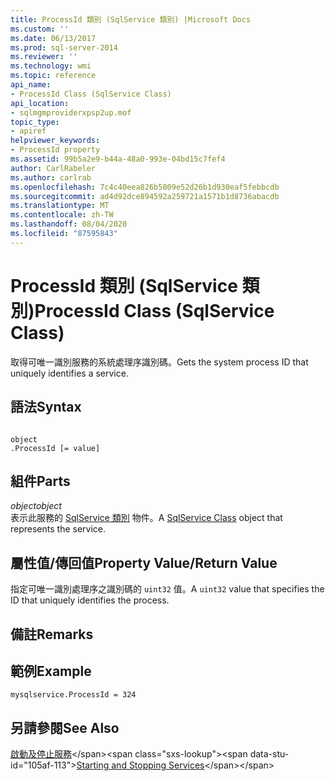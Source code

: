 ```yaml
---
title: ProcessId 類別 (SqlService 類別) |Microsoft Docs
ms.custom: ''
ms.date: 06/13/2017
ms.prod: sql-server-2014
ms.reviewer: ''
ms.technology: wmi
ms.topic: reference
api_name:
- ProcessId Class (SqlService Class)
api_location:
- sqlmgmproviderxpsp2up.mof
topic_type:
- apiref
helpviewer_keywords:
- ProcessId property
ms.assetid: 99b5a2e9-b44a-48a0-993e-04bd15c7fef4
author: CarlRabeler
ms.author: carlrab
ms.openlocfilehash: 7c4c40eea826b5009e52d26b1d930eaf5febbcdb
ms.sourcegitcommit: ad4d92dce894592a259721a1571b1d8736abacdb
ms.translationtype: MT
ms.contentlocale: zh-TW
ms.lasthandoff: 08/04/2020
ms.locfileid: "87595843"
---
```

# <a name="processid-class-sqlservice-class"></a><span data-ttu-id="105af-102">ProcessId 類別 (SqlService 類別)</span><span class="sxs-lookup"><span data-stu-id="105af-102">ProcessId Class (SqlService Class)</span></span>
  <span data-ttu-id="105af-103">取得可唯一識別服務的系統處理序識別碼。</span><span class="sxs-lookup"><span data-stu-id="105af-103">Gets the system process ID that uniquely identifies a service.</span></span>  
  
## <a name="syntax"></a><span data-ttu-id="105af-104">語法</span><span class="sxs-lookup"><span data-stu-id="105af-104">Syntax</span></span>  
  
```  
  
object  
.ProcessId [= value]  
```  
  
## <a name="parts"></a><span data-ttu-id="105af-105">組件</span><span class="sxs-lookup"><span data-stu-id="105af-105">Parts</span></span>  
 <span data-ttu-id="105af-106">*object*</span><span class="sxs-lookup"><span data-stu-id="105af-106">*object*</span></span>  
 <span data-ttu-id="105af-107">表示此服務的 [SqlService 類別](sqlservice-class.md) 物件。</span><span class="sxs-lookup"><span data-stu-id="105af-107">A [SqlService Class](sqlservice-class.md) object that represents the service.</span></span>  
  
## <a name="property-valuereturn-value"></a><span data-ttu-id="105af-108">屬性值/傳回值</span><span class="sxs-lookup"><span data-stu-id="105af-108">Property Value/Return Value</span></span>  
 <span data-ttu-id="105af-109">指定可唯一識別處理序之識別碼的 `uint32` 值。</span><span class="sxs-lookup"><span data-stu-id="105af-109">A `uint32` value that specifies the ID that uniquely identifies the process.</span></span>  
  
## <a name="remarks"></a><span data-ttu-id="105af-110">備註</span><span class="sxs-lookup"><span data-stu-id="105af-110">Remarks</span></span>  
  
## <a name="example"></a><span data-ttu-id="105af-111">範例</span><span class="sxs-lookup"><span data-stu-id="105af-111">Example</span></span>  
  
```  
mysqlservice.ProcessId = 324  
```  
  
## <a name="see-also"></a><span data-ttu-id="105af-112">另請參閱</span><span class="sxs-lookup"><span data-stu-id="105af-112">See Also</span></span>  
 <span data-ttu-id="105af-113">[啟動及停止服務](https://technet.microsoft.com/library/ms174886\(v=sql.105\).aspx)</span><span class="sxs-lookup"><span data-stu-id="105af-113">[Starting and Stopping Services](https://technet.microsoft.com/library/ms174886\(v=sql.105\).aspx)</span></span>  
  
  
